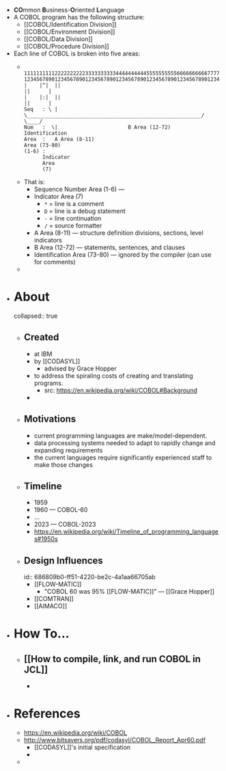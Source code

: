 - **CO**mmon **B**usiness-**O**riented **L**anguage
- A COBOL program has the following structure:
	- [[COBOL/Identification Division]]
	- [[COBOL/Environment Division]]
	- [[COBOL/Data Division]]
	- [[COBOL/Procedure Division]]
- Each line of COBOL is broken into five areas:
	- ```
	           11111111112222222222333333333344444444445555555555666666666677777777778
	  12345678901234567890123456789012345678901234567890123456789012345678901234567890
	  |    |^|  ||                                                           ||      |
	  |    |:|  ||                                                           ||      |
	  Seq   : \ | \_________________________________________________________/  \____/
	  Num   :  \|                       B Area (12-72)                          Identification
	  Area  :   A Area (8-11)                                                   Area (73-80)
	  (1-6) :
	        Indicator
	        Area
	        (7)
	  ```
	- That is:
		- Sequence Number Area (1-6) —
		- Indicator Area (7)
			- `*` = line is a comment
			- `D` = line is a debug statement
			- `-` = line continuation
			- `/` = source formatter
		- A Area (8-11) — structure definition divisions, sections, level indicators
		- B Area (12-72) — statements, sentences, and clauses
		- Identification Area (73-80) — ignored by the compiler (can use for comments)
	-
- # About
  collapsed:: true
	- ## Created
		- at IBM
		- by [[CODASYL]]
			- advised by Grace Hopper
		- to address the spiraling costs of creating and translating programs.
			- src: https://en.wikipedia.org/wiki/COBOL#Background
		-
	- ## Motivations
		- current programming languages are make/model-dependent.
		- data processing systems needed to adapt to rapidly change and expanding requirements
		- the current languages require significantly experienced staff to make those changes
	- ## Timeline
		- 1959
		- 1960 — COBOL-60
		- ...
		- 2023 — COBOL-2023
		- https://en.wikipedia.org/wiki/Timeline_of_programming_languages#1950s
	- ## Design Influences
	  id:: 686809b0-ff51-4220-be2c-4a1aa66705ab
		- [[FLOW-MATIC]]
			- "COBOL 60 was 95% [[FLOW-MATIC]]" — [[Grace Hopper]]
		- [[COMTRAN]]
		- [[AIMACO]]
- # How To...
	- [[How to compile, link, and run COBOL in JCL]]
		-
		-
- # References
	- https://en.wikipedia.org/wiki/COBOL
	- http://www.bitsavers.org/pdf/codasyl/COBOL_Report_Apr60.pdf
		- [[CODASYL]]'s initial specification
		-
	-